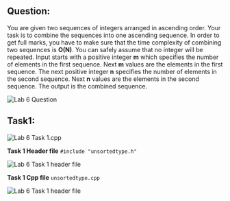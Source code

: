 ## Question:

You are given two sequences of integers arranged in ascending order. Your task is to combine the sequences into one ascending sequence. In order to get full marks, you have to make sure that the time complexity of combining two sequences is **O(N)**. You can safely assume that no integer will be repeated. Input starts with a positive integer **m** which specifies the number of elements in the first sequence. Next **m** values are the elements in the first sequence. The next positive integer **n** specifies the number of elements in the second sequence. Next **n** values are the elements in the second sequence. The output is the combined sequence.

![Lab 6 Question](https://github.com/IAFahim/CSE225/blob/master/C%2B%2B/Lab/Lab_6/Question/task.png)

## Task1: 

![Lab 6 Task 1.cpp](https://github.com/IAFahim/CSE225/blob/master/C%2B%2B/Lab/Lab_6/Task_1/main.cpp.png)

**Task 1 Header file**
`#include "unsortedtype.h"`

![Lab 6 Task 1 header file](https://github.com/IAFahim/CSE225/blob/master/C%2B%2B/Lab/Lab_6/Task_1/UnsortedType.h.png)

**Task 1 Cpp file**
`unsortedtype.cpp`

![Lab 6 Task 1 header file](https://github.com/IAFahim/CSE225/blob/master/C%2B%2B/Lab/Lab_6/Task_1/UnsortedType.cpp.png)